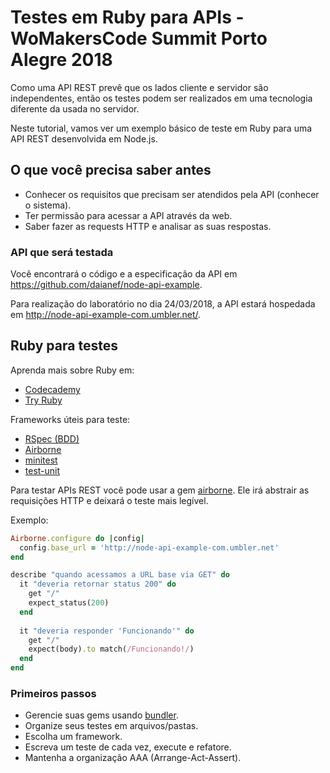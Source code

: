 # Testes em Ruby para APIs - WoMakersCode Summit Porto Alegre 2018

Como uma API REST prevê que os lados cliente e servidor são independentes, então os testes podem ser
realizados em uma tecnologia diferente da usada no servidor.

Neste tutorial, vamos ver um exemplo básico de teste em Ruby para uma API REST desenvolvida em Node.js.


## O que você precisa saber antes

* Conhecer os requisitos que precisam ser atendidos pela API (conhecer o sistema).
* Ter permissão para acessar a API através da web.
* Saber fazer as requests HTTP e analisar as suas respostas.

### API que será testada

Você encontrará o código e a especificação da API em https://github.com/daianef/node-api-example.

Para realização do laboratório no dia 24/03/2018, a API estará hospedada em http://node-api-example-com.umbler.net/.


## Ruby para testes

Aprenda mais sobre Ruby em:

* [Codecademy](https://www.codecademy.com/learn/learn-ruby)
* [Try Ruby](http://tryruby.org/levels/1/challenges/0)

Frameworks úteis para teste:

* [RSpec (BDD)](http://rspec.info/)
* [Airborne](https://github.com/brooklynDev/airborne)
* [minitest](https://github.com/seattlerb/minitest)
* [test-unit](https://github.com/test-unit/test-unit/blob/master/doc/text/how-to.md)

Para testar APIs REST você pode usar a gem [airborne](https://github.com/brooklynDev/airborne). Ele irá abstrair as requisições HTTP e deixará o teste mais legível.

Exemplo:
```ruby
Airborne.configure do |config|
  config.base_url = 'http://node-api-example-com.umbler.net'
end

describe "quando acessamos a URL base via GET" do
  it "deveria retornar status 200" do
    get "/"
    expect_status(200)
  end
  
  it "deveria responder 'Funcionando'" do
    get "/"
    expect(body).to match(/Funcionando!/)
  end
end
```

### Primeiros passos

* Gerencie suas gems usando [bundler](http://bundler.io).
* Organize seus testes em arquivos/pastas.
* Escolha um framework.
* Escreva um teste de cada vez, execute e refatore.
* Mantenha a organização AAA (Arrange-Act-Assert).
